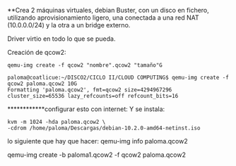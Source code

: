 **Crea 2 máquinas virtuales, debian Buster, con un disco en fichero, utilizando aprovisionamiento ligero, una conectada a una red NAT (10.0.0.0/24) y la otra a un bridge externo. 

Driver virtio en todo lo que se pueda.

Creación de qcow2:
~~~
qemu-img create -f qcow2 "nombre".qcow2 "tamaño"G
~~~

~~~
paloma@coatlicue:~/DISCO2/CICLO II/CLOUD COMPUTING$ qemu-img create -f qcow2 paloma.qcow2 10G
Formatting 'paloma.qcow2', fmt=qcow2 size=4294967296 cluster_size=65536 lazy_refcounts=off refcount_bits=16
~~~


************configurar esto con internet:
Y se instala:
~~~
kvm -m 1024 -hda paloma.qcow2 \
-cdrom /home/paloma/Descargas/debian-10.2.0-amd64-netinst.iso 
~~~

lo siguiente que hay que hacer:
qemu-img info paloma.qcow2

qemu-img create -b paloma1.qcow2 -f qcow2 paloma.qcow2



